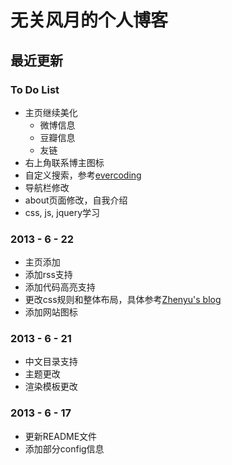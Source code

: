 # 无关风月的个人博客

## 最近更新

### To Do List

>
* 主页继续美化
	+ 微博信息
	+ 豆瓣信息
	+ 友链
* 右上角联系博主图标
* 自定义搜索，参考[evercoding](http://blog.evercoding.net/)
* 导航栏修改
* about页面修改，自我介绍
* css, js, jquery学习

### 2013 - 6 - 22

>
* 主页添加
* 添加rss支持
* 添加代码高亮支持
* 更改css规则和整体布局，具体参考[Zhenyu's blog](http://zyzhang.github.io/)
* 添加网站图标

### 2013 - 6 - 21

>
* 中文目录支持
* 主题更改
* 渲染模板更改

### 2013 - 6 - 17

>
* 更新README文件
* 添加部分config信息
